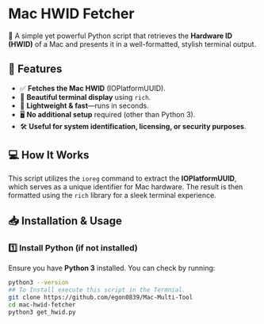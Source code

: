 # Mac HWID Fetcher

🚀 A simple yet powerful Python script that retrieves the **Hardware ID (HWID)** of a Mac and presents it in a well-formatted, stylish terminal output.

## 📌 Features
- ✅ **Fetches the Mac HWID** (IOPlatformUUID).
- 🎨 **Beautiful terminal display** using `rich`.
- 🔗 **Lightweight & fast**—runs in seconds.
- 🖥 **No additional setup** required (other than Python 3).
- 🛠 **Useful for system identification, licensing, or security purposes**.

## 💻 How It Works
This script utilizes the `ioreg` command to extract the **IOPlatformUUID**, which serves as a unique identifier for Mac hardware. The result is then formatted using the `rich` library for a sleek terminal experience.

## 📥 Installation & Usage

### 1️⃣ Install Python (if not installed)
Ensure you have **Python 3** installed. You can check by running:
```sh
python3 --version
## To Install execute this script in the Termnial.
git clone https://github.com/egon0839/Mac-Multi-Tool
cd mac-hwid-fetcher
python3 get_hwid.py
